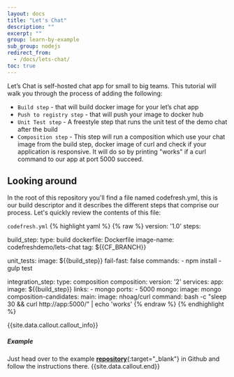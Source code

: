 ```yaml
---
layout: docs
title: "Let's Chat"
description: ""
excerpt: ""
group: learn-by-example
sub_group: nodejs
redirect_from:
  - /docs/lets-chat/
toc: true
---
```


Let’s Chat is self-hosted chat app for small to big teams.
This tutorial will walk you through the process of adding the following:
- `Build step` - that will build docker image for your let’s chat app
- `Push to registry step` - that will push your image to docker hub
- `Unit Test step` - A freestyle step that runs the unit test of the demo chat after the build
- `Composition step` - This step will run a composition which use your chat image from the build step, docker image of curl and check if your application is responsive. It will do so by printing "works" if a curl command to our app at port 5000 succeed.
 
## Looking around
In the root of this repository you'll find a file named codefresh.yml, this is our build descriptor and it describes the different steps that comprise our process. Let's quickly review the contents of this file:

  `codefresh.yml`
{% highlight yaml %}
{% raw %}
version: '1.0'
steps:

  build_step:
    type: build
    dockerfile: Dockerfile
    image-name: codefreshdemo/lets-chat
    tag: ${{CF_BRANCH}}

  unit_tests:
    image: ${{build_step}}
    fail-fast: false
    commands:
      - npm install
      - gulp test

  integration_step:
    type: composition
    composition:
      version: '2'
      services:
        app:
          image: ${{build_step}}
          links:
            - mongo
          ports:
            - 5000
        mongo:
          image: mongo
    composition-candidates:
      main:
        image: nhoag/curl
        command: bash -c "sleep 30 && curl http://app:5000/" | echo 'works'
{% endraw %}
{% endhighlight %}

{{site.data.callout.callout_info}}
##### Example

Just head over to the example [__repository__](https://github.com/codefreshdemo/demochat){:target="_blank"} in Github and follow the instructions there. 
{{site.data.callout.end}}
